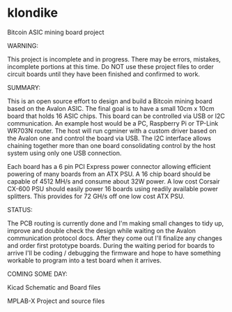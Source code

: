 klondike
========

Bitcoin ASIC mining board project

WARNING:

  This project is incomplete and in progress. There may be errors, mistakes, incomplete portions at this time. Do NOT use these project files to order circuit boards until they have been finished and confirmed to work.
  
SUMMARY:

  This is an open source effort to design and build a Bitcoin mining board based on the Avalon ASIC. The final goal is to have a small 10cm x 10cm board that holds 16 ASIC chips. This board can be controlled via USB or I2C communication. An example host would be a PC, Raspberry Pi or TP-Link WR703N router. The host will run cgminer with a custom driver based on the Avalon one and control the board via USB. The I2C interface allows chaining together more than one board consolidating control by the host system using only one USB connection.
    
  
  Each board has a 6 pin PCI Express power connector allowing efficient powering of many boards from an ATX PSU. A 16 chip board should be capable of 4512 MH/s and consume about 32W power. A low cost Corsair CX-600 PSU should easily power 16 boards using readily available power splitters. This provides for 72 GH/s off one low cost ATX PSU.
  
STATUS:

  The PCB routing is currently done and I'm making small changes to tidy up, improve and double check the design while waiting on the Avalon communication protocol docs. After they come out I'll finalize any changes and order first prototype boards. During the waiting period for boards to arrive I'll be coding / debugging the firmware and hope to have something workable to program into a test board when it arrives.
  
COMING SOME DAY:

  Kicad Schematic and Board files
  
  MPLAB-X Project and source files
  
  
